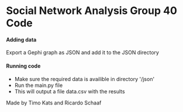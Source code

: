 # Social Network Analysis Group 40 Code

#### Adding data
Export a Gephi graph as JSON and add it to the JSON directory

#### Running code
- Make sure the required data is availible in directory '/json'
- Run the main.py file
- This will output a file data.csv with the results

Made by Timo Kats and Ricardo Schaaf

